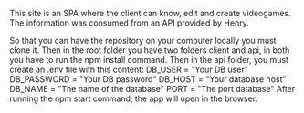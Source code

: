 This site is an SPA where the client can know, edit and create videogames. The information was
consumed from an API provided by Henry.

So that you can have the repository on your computer locally you must clone it. Then in the root
folder you have two folders client and api, in both you have to run the npm install command.
Then in the api folder, you must create an .env file with this content: DB_USER = "Your DB user"
DB_PASSWORD = "Your DB password"
DB_HOST = "Your database host"
DB_NAME = "The name of the database"
PORT = "The port database"
After running the npm start command, the app will open in the browser.
